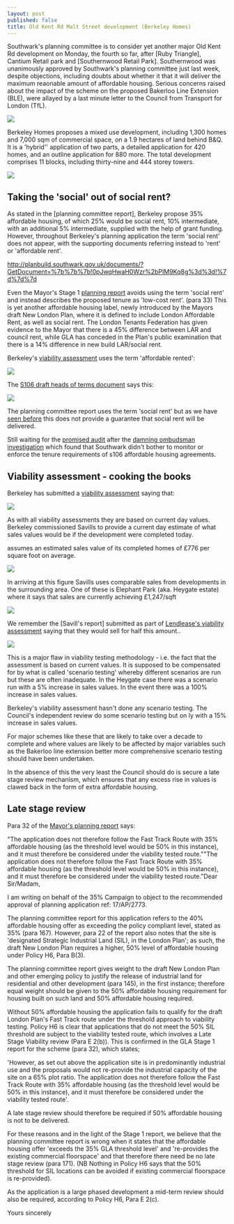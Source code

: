 ```yaml
---
layout: post
published: false
title: Old Kent Rd Malt Street development (Berkeley Homes)
---
```

Southwark's planning committee is to consider yet another major Old Kent Rd development on Monday, the fourth so far, after [Ruby Triangle], Cantium Retail park and [Southernwood Retail Park]. Southernwood was unanimously approved by Southwark's planning committee just last week, despite objections, including doubts about whether it that it will deliver the maximum reaonable amount of affordable housing. Serious concerns raised about the impact of the scheme on the proposed Bakerloo Line Extension (BLE), were allayed by a last minute letter to the Council from Transport for London (TfL).

![](http://35percent.org/img/okrmap.jpg)

Berkeley Homes proposes a mixed use development, including 1,300 homes and 7,000 sqm of commercial space, on a 1.9 hectares of land behind B&Q. It is a 'hybrid'' application of two parts, a detailed application for 420 homes, and an outline application for 880 more.  The total development comprises 11 blocks, including thirty-nine and 444 storey towers.


![](http://35percent.org/img/maltstreet.jpg)


## Taking the 'social' out of social rent?

As stated in the [planning committee report], Berkeley propose 35% affordable housing, of which 25% would be social rent, 10% intermediate, with an additional 5% intermediate, supplied with the help of grant funding.  However, throughout Berkeley's planning application the term 'social rent' does not appear, with the supporting documents referring instead to 'rent' or 'affordable rent'.

http://planbuild.southwark.gov.uk/documents/?GetDocument=%7b%7b%7b!0pJwqHwaH0Wzr%2bPIM9Kq8g%3d%3d!%7d%7d%7d

Even the Mayor's Stage 1 [planning report](http://planbuild.southwark.gov.uk/documents/?GetDocument=%7b%7b%7b!haTo0z2rc9BKNsdNgCZODw%3d%3d!%7d%7d%7d) avoids using the term 'social rent' and instead describes the proposed tenure as 'low-cost rent'. (para 33)  This is yet another affordable housing label, newly introduced by the Mayors draft New London Plan, where it is defined to include London Affordable Rent, as well as social rent.  The London Tenants Federation has given evidence to the Mayor that there is a 45% difference between LAR and council rent, while GLA has conceded in the Plan's public examination that there is a 14% difference in new build LAR/social rent. 

Berkeley's [viability assessment](http://planbuild.southwark.gov.uk/documents/?GetDocument=%7b%7b%7b!R3Si0Rp49ADxAyylzQ24ww%3d%3d!%7d%7d%7d) uses the term 'affordable rented':

![](http://35percent.org/img/maltstar.jpg)

The [S106 draft heads of terms document](http://planbuild.southwark.gov.uk/documents/?GetDocument=%7b%7b%7b!CQmOQKOASqZFZSaVyAtPJA%3d%3d!%7d%7d%7d) says this:

![](http://35percent.org/img/maltstreetaffordability.png)

The planning committee report uses the term 'social rent' but as we have [seen before](http://35percent.org/redefining-social-rent) this does not provide a guarantee that social rent will be delivered.

Still waiting for the [promised audit](https://www.southwarknews.co.uk/news/council-will-clamp-housing-providers-flunk-affordable-housing-promises/) after the [damning ombudsman investigation](http://35percent.org/2016-12-12-ombudsman-slams-southwark-for-no-s106-monitoring/) which found that Southwark didn't bother to monitor or enforce the tenure requirements of s106 affordable housing agreements.

## Viability assessment - cooking the books
Berkeley has submitted a [viability assessment](http://planbuild.southwark.gov.uk/documents/?GetDocument=%7b%7b%7b!R3Si0Rp49ADxAyylzQ24ww%3d%3d!%7d%7d%7d) saying that: 

![](http://35percent.org/img/maltstreview.png)

As with all viability assessments they are based on current day values. Berkeley commissioned Savills to provide a current day estimate of what sales values would be if the development were completed today.

assumes an estimated sales value of its completed homes of £776 per square foot on average. 

![](http://35percent.org/img/maltst776.png)

In arriving at this figure Savills uses comparable sales from developments in the surrounding area. One of these is Elephant Park (aka. Heygate estate) where it says that sales are currently achieving £1,247/sqft

![](http://35percent.org/img/eparksales.png)

We remember the [Savill's report] submitted as part of [Lendlease's viability assessment](http://35percent.org/collated-viability-assessments/#heygate-viability-assessment) saying that they would sell for half this amount..

![](http://35percent.org/img/heygate600psf.png)

This is a major flaw in viability testing methodology - i.e. the fact that the assessment is based on current values. It is supposed to be compensated for by what is called 'scenario testing' whereby different scenarios are run but these are often inadequate. In the Heygate case there was a scenario run with a 5% increase in sales values. In the event there was a 100% increase in sales values.

Berkeley's viability assessment hasn't done any scenario testing. The Council's independent review do some scenario testing but on ly with a 15% increase in sales values.

For major schemes like these that are likely to take over a decade to complete and where values are likely to be affected by major variables such as the Bakerloo line extension better more comprehensive scenario testing should have been undertaken. 

In the absence of this the very least the Council should do is secure a late stage review mechanism, which ensures that any excess rise in values is clawed back in the form of extra affordable housing.

## Late stage review
Para 32 of the [Mayor's planning report](http://planbuild.southwark.gov.uk/documents/?GetDocument=%7b%7b%7b!haTo0z2rc9BKNsdNgCZODw%3d%3d!%7d%7d%7d) says:

"The application does not therefore follow the Fast Track Route with 35% affordable housing (as the threshold level would be 50% in this instance), and it must therefore be considered under the viability tested route.""The application does not therefore follow the Fast Track Route with 35% affordable housing (as the threshold level would be 50% in this instance), and it must therefore be considered under the viability tested route."Dear Sir/Madam,

I am writing on behalf of the 35% Campaign to object to the recommended approval of planning application ref: 17/AP/2773.

The planning committee report for this application refers to the 40% affordable housing offer as exceeding the policy compliant level, stated as 35% (para 167). However, para 22 of the report also notes that the site is 'designated Strategic Industrial Land (SIL), in the London Plan'; as such, the draft New London Plan requires a higher, 50% level of affordable housing under Policy H6, Para B(3).

The planning committee report gives weight to the draft New London Plan and other emerging policy to justify the release of industrial land for residential and other development (para 145), in the first instance; therefore equal weight should be given to the 50% affordable housing requirement for housing built on such land and 50% affordable housing required. 

Without 50% affordable housing the application fails to qualify for the draft London Plan's Fast Track route under the threshold approach to viability testing. Policy H6 is clear that applications that do not meet the 50% SIL threshold are subject to the viability tested route, which involves a Late Stage Viability review (Para E 2(b)). This is confirmed in the GLA Stage 1 report for the scheme (para 32), which states;

'However, as set out above the application site is in predominantly industrial use and the proposals would not re-provide the industrial capacity of the site on a 65% plot ratio. The application does not therefore follow the Fast Track Route with 35% affordable housing (as the threshold level would be 50% in this instance), and it must therefore be considered under the viability tested route'.

A late stage review should therefore be required if 50% affordable housing is not to be delivered.

For these reasons and in the light of the Stage 1 report, we believe that the planning committee report is wrong when it states that the affordable housing offer 'exceeds the 35% GLA threshold level' and 're-provides the existing commercial floorspace' and that therefore there need be no late stage review (para 171). (NB Nothing in Policy H6 says that the 50% threshold for SIL locations can be avoided if existing commercial floorspace is re-provided).

As the application is a large phased development a mid-term review should also be required, according to Policy H6, Para E 2(c).

Yours sincerely
